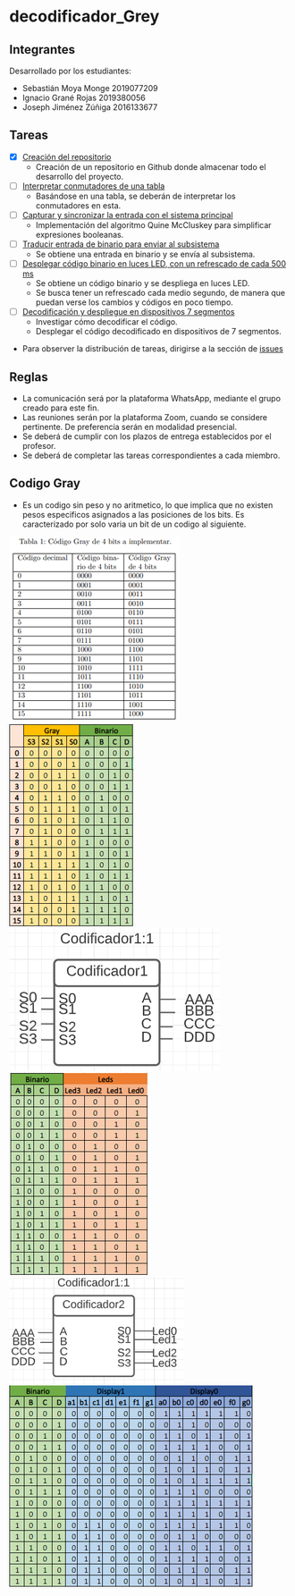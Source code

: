 # decodificador_Grey

## Integrantes
Desarrollado por los estudiantes:
- Sebastián Moya Monge 2019077209
- Ignacio Grané Rojas  2019380056
- Joseph Jiménez Zúñiga 2016133677

## Tareas
- [x] [Creación del repositorio](https://github.com/sebas0163/decodificador_Grey/issues/6)
  - Creación de un repositorio en Github donde almacenar todo el desarrollo del proyecto.
- [ ] [Interpretar conmutadores de una tabla](https://github.com/sebas0163/decodificador_Grey/issues/1)
  - Basándose en una tabla, se deberán de interpretar los conmutadores en esta.
- [ ] [Capturar y sincronizar la entrada con el sistema principal](https://github.com/sebas0163/decodificador_Grey/issues/2)
  - Implementación del algoritmo Quine McCluskey para simplificar expresiones booleanas.
- [ ] [Traducir entrada de binario para enviar al subsistema](https://github.com/sebas0163/decodificador_Grey/issues/3)
  - Se obtiene una entrada en binario y se envía al subsistema.
- [ ] [Desplegar código binario en luces LED, con un refrescado de cada 500 ms](https://github.com/sebas0163/decodificador_Grey/issues/4)
  - Se obtiene un código binario y se despliega en luces LED.
  - Se busca tener un refrescado cada medio segundo, de manera que puedan verse los cambios y códigos en poco tiempo.
- [ ] [Decodificación y despliegue en dispositivos 7 segmentos](https://github.com/sebas0163/decodificador_Grey/issues/5)
  - Investigar cómo decodificar el código.
  - Desplegar el código decodificado en dispositivos de 7 segmentos.
* Para observer la distribución de tareas, dirigirse a la sección de [issues](https://github.com/sebas0163/decodificador_Grey/issues)

## Reglas
- La comunicación será por la plataforma WhatsApp, mediante el grupo creado para este fin.
- Las reuniones serán por la plataforma Zoom, cuando se considere pertinente. De preferencia serán en modalidad presencial.
- Se deberá de cumplir con los plazos de entrega establecidos por el profesor.
- Se deberá de completar las tareas correspondientes a cada miembro.

## Codigo Gray
- Es un codigo sin peso y no aritmetico, lo que implica que no existen pesos especificos asignados a las posiciones de los bits. Es caracterizado por solo varia un bit de un codigo al siguiente.

![Image text](https://github.com/sebas0163/decodificador_Grey/blob/main/imagenes/tablaGray.PNG)
![Image text](https://github.com/sebas0163/decodificador_Grey/blob/main/imagenes/tablaVerdadGray.PNG)
![Image text](https://github.com/sebas0163/decodificador_Grey/blob/main/imagenes/codificadorGrayBinario.PNG)
![Image text](https://github.com/sebas0163/decodificador_Grey/blob/main/imagenes/tablaLED.PNG)
![Image text](https://github.com/sebas0163/decodificador_Grey/blob/main/imagenes/codificadorBinarioLed.PNG)
![Image text](https://github.com/sebas0163/decodificador_Grey/blob/main/imagenes/tablaDisplay.PNG)

